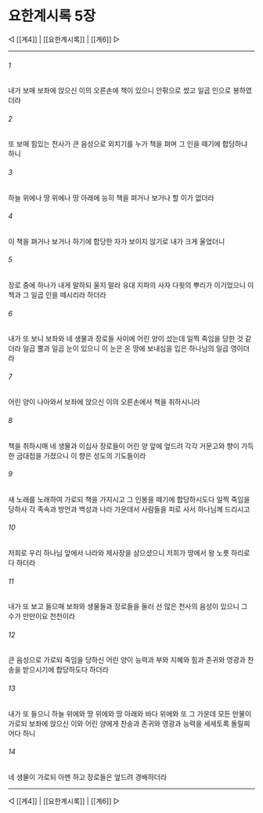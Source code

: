 # 요한계시록 5장

◁ [[계4]] | [[요한계시록]] | [[계6]] ▷
***

###### 1
내가 보매 보좌에 앉으신 이의 오른손에 책이 있으니 안팎으로 썼고 일곱 인으로 봉하였더라

###### 2
또 보매 힘있는 천사가 큰 음성으로 외치기를 누가 책을 펴며 그 인을 떼기에 합당하냐 하니

###### 3
하늘 위에나 땅 위에나 땅 아래에 능히 책을 펴거나 보거나 할 이가 없더라

###### 4
이 책을 펴거나 보거나 하기에 합당한 자가 보이지 않기로 내가 크게 울었더니

###### 5
장로 중에 하나가 내게 말하되 울지 말라 유대 지파의 사자 다윗의 뿌리가 이기었으니 이 책과 그 일곱 인을 떼시리라 하더라

###### 6
내가 또 보니 보좌와 네 생물과 장로들 사이에 어린 양이 섰는데 일찍 죽임을 당한 것 같더라 일곱 뿔과 일곱 눈이 있으니 이 눈은 온 땅에 보내심을 입은 하나님의 일곱 영이더라

###### 7
어린 양이 나아와서 보좌에 앉으신 이의 오른손에서 책을 취하시니라

###### 8
책을 취하시매 네 생물과 이십사 장로들이 어린 양 앞에 엎드려 각각 거문고와 향이 가득한 금대접을 가졌으니 이 향은 성도의 기도들이라

###### 9
새 노래를 노래하여 가로되 책을 가지시고 그 인봉을 떼기에 합당하시도다 일찍 죽임을 당하사 각 족속과 방언과 백성과 나라 가운데서 사람들을 피로 사서 하나님께 드리시고

###### 10
저희로 우리 하나님 앞에서 나라와 제사장을 삼으셨으니 저희가 땅에서 왕 노릇 하리로다 하더라

###### 11
내가 또 보고 들으매 보좌와 생물들과 장로들을 둘러 선 많은 천사의 음성이 있으니 그 수가 만만이요 천천이라

###### 12
큰 음성으로 가로되 죽임을 당하신 어린 양이 능력과 부와 지혜와 힘과 존귀와 영광과 찬송을 받으시기에 합당하도다 하더라

###### 13
내가 또 들으니 하늘 위에와 땅 위에와 땅 아래와 바다 위에와 또 그 가운데 모든 만물이 가로되 보좌에 앉으신 이와 어린 양에게 찬송과 존귀와 영광과 능력을 세세토록 돌릴찌어다 하니

###### 14
네 생물이 가로되 아멘 하고 장로들은 엎드려 경배하더라

***
◁ [[계4]] | [[요한계시록]] | [[계6]] ▷